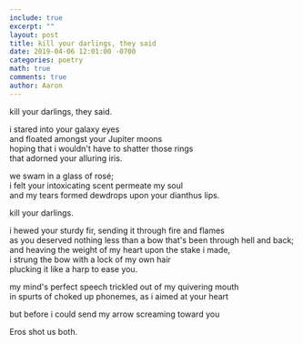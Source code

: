```yaml
---
include: true
excerpt: ""
layout: post
title: kill your darlings, they said
date: 2019-04-06 12:01:00 -0700
categories: poetry 
math: true
comments: true
author: Aaron
---
```



kill your darlings, they said.  

i stared into your galaxy eyes  
and floated amongst your Jupiter moons  
hoping that i wouldn't have to shatter those rings  
that adorned your alluring iris.  

we swam in a glass of rosé;  
i felt your intoxicating scent permeate my soul  
and my tears formed dewdrops upon your dianthus lips.  

kill your darlings.  

i hewed your sturdy fir, sending it through fire and flames  
as you deserved nothing less than a bow that's been through hell and back;  
and heaving the weight of my heart upon the stake i made,  
i strung the bow with a lock of my own hair  
plucking it like a harp to ease you.  

my mind's perfect speech trickled out of my quivering mouth  
in spurts of choked up phonemes, as i aimed at your heart  

but before i could send my arrow screaming toward you  

Eros shot us both.  